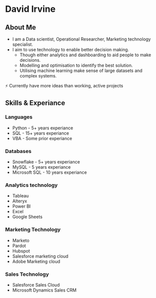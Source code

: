 # David Irvine

## About Me
- I am a Data scientist, Operational Researcher, Marketing technology specialist.
- I aim to use technology to enable better decision making.
    - Though either analytics and dashboarding to aid people to make decisions.
    - Modelling and optimisation to identify the best solution.
    - Utilising machine learning make sense of large datasets and complex systems.

⚡ Currently have more ideas than working, active projects

## Skills & Experiance
### Languages
- Python - 5+ years experiance
- SQL - 15+ years experiance
- VBA - Some prior experiance

### Databases
- Snowflake - 5+ years experiance
- MySQL - 5 years experiance
- Microsoft SQL - 10 years experiance

### Analytics technology
- Tableau
- Alteryx
- Power BI
- Excel
- Google Sheets

### Marketing Technology
- Marketo
- Pardot
- Hubspot
- Salesforce marketing cloud
- Adobe Marketing cloud

### Sales Technology
- Salesforce Sales Cloud
- Microsoft Dynamics Sales CRM

